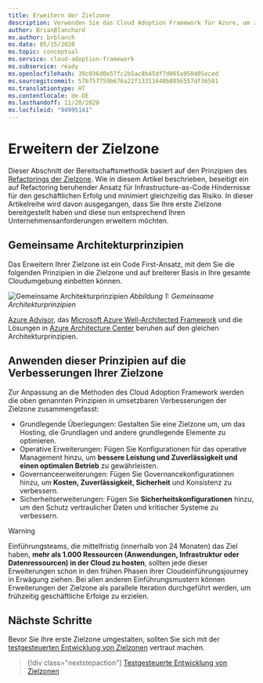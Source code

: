 ```yaml
---
title: Erweitern der Zielzone
description: Verwenden Sie das Cloud Adoption Framework für Azure, um zu erfahren, wie Sie eine Zielzone erweitern.
author: BrianBlanchard
ms.author: brblanch
ms.date: 05/15/2020
ms.topic: conceptual
ms.service: cloud-adoption-framework
ms.subservice: ready
ms.openlocfilehash: 39c036d0e57fc2b5ac8b45df7d065a950405eced
ms.sourcegitcommit: 57b757759b676a22f13311640b8856557df36581
ms.translationtype: HT
ms.contentlocale: de-DE
ms.lasthandoff: 11/20/2020
ms.locfileid: "94995141"
---
```

# <a name="expand-your-landing-zone"></a>Erweitern der Zielzone

Dieser Abschnitt der Bereitschaftsmethodik basiert auf den Prinzipien des [Refactorings der Zielzone](../landing-zone/refactor.md). Wie in diesem Artikel beschrieben, beseitigt ein auf Refactoring beruhender Ansatz für Infrastructure-as-Code Hindernisse für den geschäftlichen Erfolg und minimiert gleichzeitig das Risiko. In dieser Artikelreihe wird davon ausgegangen, dass Sie Ihre erste Zielzone bereitgestellt haben und diese nun entsprechend Ihren Unternehmensanforderungen erweitern möchten.

## <a name="shared-architecture-principles"></a>Gemeinsame Architekturprinzipien

Das Erweitern Ihrer Zielzone ist ein Code First-Ansatz, mit dem Sie die folgenden Prinzipien in die Zielzone und auf breiterer Basis in Ihre gesamte Cloudumgebung einbetten können.

![Gemeinsame Architekturprinzipien](../../_images/ready/shared-principles.png)
_Abbildung 1: Gemeinsame Architekturprinzipien_

[Azure Advisor](/azure/advisor/advisor-overview), das [Microsoft Azure Well-Architected Framework](/azure/architecture/framework) und die Lösungen in [Azure Architecture Center](/azure/architecture) beruhen auf den gleichen Architekturprinzipien.

## <a name="applying-these-principles-to-your-landing-zone-improvements"></a>Anwenden dieser Prinzipien auf die Verbesserungen Ihrer Zielzone

Zur Anpassung an die Methoden des Cloud Adoption Framework werden die oben genannten Prinzipien in umsetzbaren Verbesserungen der Zielzone zusammengefasst:

- Grundlegende Überlegungen: Gestalten Sie eine Zielzone um, um das Hosting, die Grundlagen und andere grundlegende Elemente zu optimieren.
- Operative Erweiterungen: Fügen Sie Konfigurationen für das operative Management hinzu, um **bessere Leistung und Zuverlässigkeit und einen optimalen Betrieb** zu gewährleisten.
- Governanceerweiterungen: Fügen Sie Governancekonfigurationen hinzu, um **Kosten, Zuverlässigkeit, Sicherheit** und Konsistenz zu verbessern.
- Sicherheitserweiterungen: Fügen Sie **Sicherheitskonfigurationen** hinzu, um den Schutz vertraulicher Daten und kritischer Systeme zu verbessern.

> [!WARNING]
> Einführungsteams, die mittelfristig (innerhalb von 24 Monaten) das Ziel haben, **mehr als 1.000 Ressourcen (Anwendungen, Infrastruktur oder Datenressourcen) in der Cloud zu hosten**, sollten jede dieser Erweiterungen schon in den frühen Phasen ihrer Cloudeinführungsjourney in Erwägung ziehen. Bei allen anderen Einführungsmustern können Erweiterungen der Zielzone als parallele Iteration durchgeführt werden, um frühzeitig geschäftliche Erfolge zu erzielen.

## <a name="next-steps"></a>Nächste Schritte

Bevor Sie Ihre erste Zielzone umgestalten, sollten Sie sich mit der [testgesteuerten Entwicklung von Zielzonen](./test-driven-development.md) vertraut machen.

> [!div class="nextstepaction"]
> [Testgesteuerte Entwicklung von Zielzonen](./test-driven-development.md)
